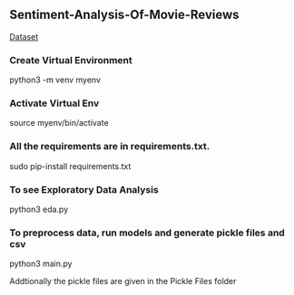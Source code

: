 ## Sentiment-Analysis-Of-Movie-Reviews
[Dataset](kaggle.com/c/sentiment-analysis-on-movies)

### Create Virtual Environment
python3 -m venv myenv

### Activate Virtual Env
source myenv/bin/activate

### All the requirements are in requirements.txt.
sudo pip-install requirements.txt

### To see Exploratory Data Analysis
python3 eda.py

### To preprocess data, run models and generate pickle files and csv
python3 main.py


Addtionally the pickle files are given in the Pickle Files folder

